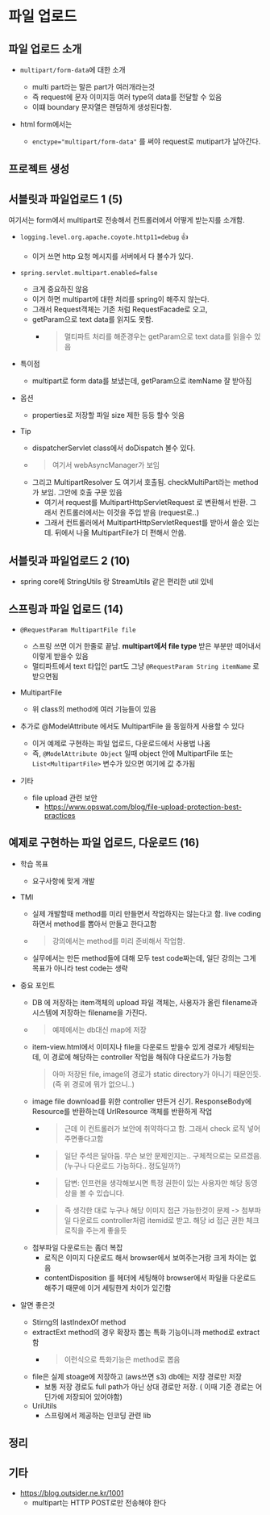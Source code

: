 # 파일 업로드

## 파일 업로드 소개

- `multipart/form-data`에 대한 소개
  - multi part라는 말은 part가 여러개라는것
  - 즉 request에 문자 이미지등 여러 type의 data를 전달할 수 있음
  - 이떄 boundary 문자열은 랜덤하게 생성된다함. 

- html form에서는
  - `enctype="multipart/form-data"` 를 써야 request로 mutipart가 날아간다. 

## 프로젝트 생성

## 서블릿과 파일업로드 1 (5)

여기서는 form에서 multipart로 전송해서 컨트롤러에서 어떻게 받는지를 소개함. 
  
- `logging.level.org.apache.coyote.http11=debug` 👍
  - 이거 쓰면 http 요청 메시지를 서버에서 다 볼수가 있다.

- `spring.servlet.multipart.enabled=false`
  - 크게 중요하진 않음
  - 이거 하면 multipart에 대한 처리를 spring이 해주지 않는다. 
  - 그래서 Request객체는 기존 처럼 RequestFacade로 오고,
  - getParam으로 text data를 읽지도 못함.
    - > 멀티파트 처리를 해준경우는 getParam으로 text data를 읽을수 있음

- 특이점
  - multipart로 form data를 보냈는데, getParam으로 itemName 잘 받아짐

- 옵션
  - properties로 저장할 파일 size 제한 등등 할수 잇음

- Tip
  - dispatcherServlet class에서 doDispatch 볼수 있다. 
  - > 여기서 webAsyncManager가 보임
  - 그리고 MultipartResolver 도 여기서 호출됨. checkMultiPart라는 method가 보임. 그안에 호출 구문 있음
    - 여기서 request를 MultipartHttpServletRequest 로 변환해서 반환. 그래서 컨트롤러에서는 이것을 주입 받음 (request로..)
    - 그래서 컨트롤러에서 MultipartHttpServletRequest를 받아서 쓸순 있는데. 뒤에서 나올 MultipartFile가 더 편해서 안씀.

## 서블릿과 파일업로드 2 (10)

- spring core에 StringUtils 랑 StreamUtils 같은 편리한 util 있네

## 스프링과 파일 업로드 (14)

- `@RequestParam MultipartFile file`
  - 스프링 쓰면 이거 한줄로 끝남. **multipart에서 file type** 받은 부분만 떼어내서 이렇게 받을수 있음
  - 멀티파트에서 text 타입인 part도 그냥 `@RequestParam String itemName` 로 받으면됨

- MultipartFile
  - 위 class의 method에 여러 기능들이 있음

- 추가로 @ModelAttribute 에서도 MultipartFile 을 동일하게 사용할 수 있다
  - 이거 예제로 구현하는 파일 업로드, 다운로드에서 사용법 나옴
  - 즉, `@ModelAttribute Object` 일때 object 안에  MultipartFile 또는 `List<MultipartFile>` 변수가 있으면 여기에 값 추가됨

- 기타 
  - file upload 관련 보안
    - https://www.opswat.com/blog/file-upload-protection-best-practices

## 예제로 구현하는 파일 업로드, 다운로드 (16)

- 학습 목표
  - 요구사항에 맞게 개발

- TMI
  - 실제 개발할때 method를 미리 만들면서 작업하지는 않는다고 함. live coding하면서 method를 뽑아서 만들고 한다고함
  - > 강의에서는 method를 미리 준비해서 작업함. 
  - 실무에서는 만든 method들에 대해 모두 test code짜는데, 일단 강의는 그게 목표가 아니라 test code는 생략

- 중요 포인트
  - DB 에 저장하는 item객체의  upload 파일 객체는, 사용자가 올린 filename과 시스템에 저장하는 filename을 가진다. 
  - > 예제에서는 db대신 map에 저장
  - item-view.html에서 이미지나 file을 다운로드 받을수 있게 경로가 세팅되는데, 이 경로에 해당하는 controller 작업을 해줘야
    다운로드가 가능함
    > 아마 저장된 file, image의 경로가 static directory가 아니기 때문인듯. (즉 위 경로에 뭐가 없으니..)
  - image file download를 위한 controller 만든거 신기. ResponseBody에 Resource를 반환하는데 UrlResource 객체를 반환하게 작업
    - > 근데 이 컨트롤러가 보안에 취약하다고 함. 그래서 check 로직 넣어주면좋다고함
    - > 일단 주석은 달아둠. 무슨 보안 문제인지는.. 구체적으로는 모르겠음. (누구나 다운로드 가능하다.. 정도일까?)
    - > 답변: 인프런을 생각해보시면 특정 권한이 있는 사용자만 해당 동영상을 볼 수 있습니다.
    - > 즉 생각한 대로 누구나 해당 이미지 접근 가능한것이 문제 -> 첨부파일 다운로드 controller처럼 itemid로 받고. 해당 id 접근 권한 체크 로직을 주는게 좋을듯
  - 첨부파일 다운로드는 좀더 복잡
    - 로직은 이미지 다운로드 해서 browser에서 보여주는거랑 크게 차이는 없음
    - contentDisposition 를 헤더에 세팅해야 browser에서 파일을 다운로드 해주기 때문에 이거 세팅한게 차이가 있긴함

- 알면 좋은것
  - Stirng의 lastIndexOf method
  - extractExt method의 경우 확장자 뽑는 특화 기능이니까 method로 extract함
    - > 이런식으로 특화기능은 method로 뽑음
  - file은 실제 stoage에 저장하고 (aws쓰면 s3) db에는 저장 경로만 저장
    - 보통 저장 경로도 full path가 아닌 상대 경로만 저장. ( 이때 기준 경로는 어딘가에 저장되어 있어야함)
  - UriUtils
    - 스프링에서 제공하는 인코딩 관련 lib

## 정리

## 기타 

- https://blog.outsider.ne.kr/1001
  - multipart는 HTTP POST로만 전송해야 한다